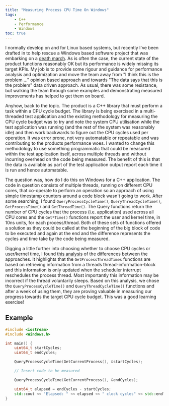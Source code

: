 ```yaml
---
title: "Measuring Process CPU Time On Windows"
tags:
    - C++
    - Performance
    - Windows
toc: true
---
```


I normally develop on and for Linux based systems, but recently I've been
drafted in to help rescue a Windows based software project that was embarking on
a [death
march](https://en.wikipedia.org/wiki/Death_march_\(project_management\)). As is
often the case, the current state of the product functions reasonably OK but its
performance is widely missing its target KPIs. My job is to provide some rigour
and guidance for performance analysis and optimization and move the team away
from "I think this is the problem ..." opinion based approach and towards "The
data says that this is the problem" data driven approach. As usual, there was
some resistance, but walking the team through some examples and demonstrating
measured improvements has helped to get them on board.

Anyhow, back to the topic. The product is a C++ library that must perform a task
within a CPU cycle budget. The library is being exercised in a multi-threaded
test application and the existing methodology for measuring the CPU cycle budget
was to try and note the system CPU utilisation while the test application was
running (and the rest of the system was reasonably idle) and then work backwards
to figure out the CPU cycles used per operation. It was error prone, not very
automatable or repeatable and was contributing to the products performance woes.
I wanted to change this methodology to use something programmatic that could be
measured within the test application itself, across multiple threads and without
incurring overhead on the code being measured. The benefit of this is that the
data is available as part of the test application output report each time it is
run and hence automatable.

The question was, how do I do this on Windows for a C++ application. The code
in question consists of multiple threads, running on different CPU cores, that
co-operate to perform an operation so an approach of using simple timestamp
counters around a code block wasn't going to work. After some searching, I found
`QueryProcessCycleTime()`, `QueryThreadCycleTime()`, `GetProcessTime()` and
`GetThreadTime()`. The Query functions return the number of CPU cycles that the
process (i.e. application) used across all CPU cores and the `Get*Time()`
functions report the user and kernel time, in 10ns units, for each
process/thread. Both of these sets of functions offered a solution as they could
be called at the beginning of the big block of code to be executed and again at
the end and the difference represents the cycles and time take by the code being
measured.

Digging a little further into choosing whether to choose CPU cycles or
user/kernel time, I found [this
analysis](http://blog.kalmbachnet.de/?postid=28) of the differences between the
approaches. It highlights that the `GetProcessThreadTimes` functions are based
on retrieving information from a threads thread-information-block and this
information is only updated when the scheduler interrupt reschedules the process
thread. Most importantly this information may be incorrect if the thread
voluntarily sleeps. Based on this analysis, we chose the
`QueryProcessCycleTime()` and `QueryThreadCycleTime()` functions and after a
week of using them, they are proving valuable in measuring our progress towards
the target CPU cycle budget. This was a good learning exercise!

## Example

```cpp
#include <iostream>
#include <Windows.h>

int main() {
    uint64_t startCycles;
    uint64_t endCycles;

    QueryProcessCycleTime(GetCurrentProcess(), &startCycles);

    // Insert code to be measured

    QueryProcessCycleTime(GetCurrentProcess(), &endCycles);

    uint64_t elapsed = endCycles - startCycles;
    std::cout << "Elapsed: " << elapsed << " clock cycles" << std::endl;
}
```
